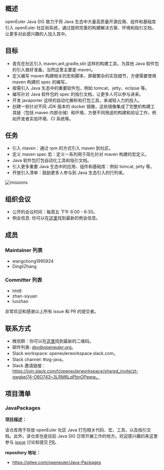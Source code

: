 ## 概述

openEuler Java SIG 致力于将 Java 生态中大量高质量开源应用、组件和基础库引入 openEuler 社区和系统，通过提供完善的构建解决方案、环境和指引文档，让更多对此感兴趣的人加入其中。


## 目标

- 首先在社区引入 maven,ant,gradle,sbt 这样的构建工具，为其他 Java 软件包的引入做好准备。当然这里主要是 maven。
- 定义编写 maven 构建相关的宏和脚本，屏蔽繁杂的实现细节，方便需要使用 maven 构建的 spec 的编写。
- 按需引入 Java 生态中的重要软件包，例如 tomcat、jetty、eclipse 等。
- 编写针对 Java 软件包的 spec 的指引文档，让更多人可以参与进来。
- 开发 javaporter 这样的自动化解析和打包工具，来减轻人力的投入。
- 创建一些针对不同 JDK 版本的 docker 镜像，这些镜像集成了完整的构建工具链（包括 maven 内部仓储）和环境，方便不同用途的构建和验证工作，例如开发者实验环境、CI 系统等。

## 任务

- 引入 maven：通过 rpm 的方式引入 maven 到社区。
- 定义 maven spec 宏：定义一系列用于简化针对 maven 构建的宏定义。
- Java 软件包打包自动化工具和指引文档。
- 引入更多重要 Java 生态中的应用、组件和基础库：例如 tomcat, jetty 等。
- 开放引入清单：鼓励更多人参与到 Java 生态引入的行列来。

![missions](missions.png)

## 组织会议

- 公开的会议时间：每周五 下午 6:00 - 6:30。
- 例会信息: 你可以在[这里][jp_issues]找到最新的例会信息。

## 成员

### Maintainer 列表

- wangchong1995924
- DingliZhang

### Committer 列表

- hht8 
- zhan-siyuan
- luozhao 

非常欢迎和感谢以上所有 issue 和 PR 的提交者。

## 联系方式

- 微信群：你可以在[这里][wechat_barcode]找到最新的二维码。
- 邮件列表: dev@openeuler.org。
- Slack workspace: openeulerworkspace.slack.com。
- Slack channel: #sig-java。
- Slack 邀请链接：https://join.slack.com/t/openeulerworkspace/shared_invite/zt-gwgkej74-O6O743~3LRM6LqPbnOPeww。

## 项目清单

### JavaPackages

**项目描述：**

该仓库用于存放 openEuler 社区 Java 打包相关代码、宏、工具，以及指引文档。此外，该仓库也是目前 Java SIG 日常开展工作的地方。欢迎感兴趣的来这里参与 [issue][jp_issues] 讨论和提交 [PR][jp_prs]。

**repository 地址：**

- https://gitee.com/openeuler/Java-Packages

[jp_issues]: https://gitee.com/openeuler/Java-Packages/issues?utf8=%E2%9C%93&state=all&issue_search=java-sig+%E5%B7%A5%E4%BD%9C%E4%BE%8B%E4%BC%9A
[jp_prs]: https://gitee.com/openeuler/Java-Packages/pulls
[wechat_barcode]: https://gitee.com/openeuler/Java-Packages/issues/I1SBKG


